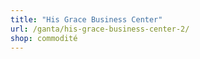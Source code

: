 ```yaml
---
title: "His Grace Business Center"
url: /ganta/his-grace-business-center-2/
shop: commodité
---
```

